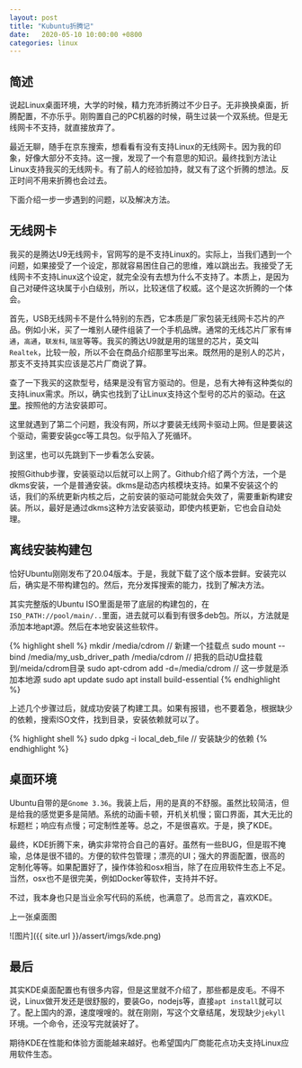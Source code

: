 ```yaml
---
layout: post
title: "Kubuntu折腾记"
date:   2020-05-10 10:00:00 +0800
categories: linux
---
```


## 简述

说起Linux桌面环境，大学的时候，精力充沛折腾过不少日子。无非换换桌面，折腾配置，不亦乐乎。刚购置自己的PC机器的时候，萌生过装一个双系统。但是无线网卡不支持，就直接放弃了。

最近无聊，随手在京东搜索，想看看有没有支持Linux的无线网卡。因为我的印象，好像大部分不支持。这一搜，发现了一个有意思的知识。最终找到方法让Linux支持我买的无线网卡。有了前人的经验加持，就又有了这个折腾的想法。反正时间不用来折腾也会过去。

下面介绍一步一步遇到的问题，以及解决方法。

## 无线网卡

我买的是腾达U9无线网卡，官网写的是不支持Linux的。实际上，当我们遇到一个问题，如果接受了一个设定，那就容易困住自己的思维，难以跳出去。我接受了无线网卡不支持Linux这个设定，就完全没有去想为什么不支持了。本质上，是因为自己对硬件这块属于小白级别，所以，比较迷信了权威。这个是这次折腾的一个体会。

首先，USB无线网卡不是什么特别的东西，它本质是厂家包装无线网卡芯片的产品。例如小米，买了一堆别人硬件组装了一个手机品牌。通常的无线芯片厂家有`博通`，`高通`，`联发科`, `瑞昱`等等。我买的腾达U9就是用的瑞昱的芯片，英文叫`Realtek`，比较一般，所以不会在商品介绍那里写出来。既然用的是别人的芯片，那支不支持其实应该是芯片厂商说了算。

查了一下我买的这款型号，结果是没有官方驱动的。但是，总有大神有这种类似的支持Linux需求。所以，确实也找到了让Linux支持这个型号的芯片的驱动。在[这里](https://github.com/whitebatman2/rtl8821CU)。按照他的方法安装即可。

这里就遇到了第二个问题，我没有网，所以才要装无线网卡驱动上网。但是要装这个驱动，需要安装gcc等工具包。似乎陷入了死循环。

到这里，也可以先跳到下一步看怎么安装。

按照Github步骤，安装驱动以后就可以上网了。Github介绍了两个方法，一个是dkms安装，一个是普通安装。dkms是动态内核模块支持。如果不安装这个的话，我们的系统更新内核之后，之前安装的驱动可能就会失效了，需要重新构建安装。所以，最好是通过dkms这种方法安装驱动，即使内核更新，它也会自动处理。

## 离线安装构建包

恰好Ubuntu刚刚发布了20.04版本。于是，我就下载了这个版本尝鲜。安装完以后，确实是不带构建包的。然后，充分发挥搜索的能力，找到了解决方法。

其实完整版的Ubuntu ISO里面是带了底层的构建包的，在`ISO_PATH://pool/main/..`里面，进去就可以看到有很多deb包。所以，方法就是添加本地apt源。然后在本地安装这些软件。

{% highlight shell %}
mkdir /media/cdrom // 新建一个挂载点
sudo mount --bind /media/my_usb_driver_path /media/cdrom // 把我的启动U盘挂载到/meida/cdrom目录
sudo apt-cdrom add -d=/media/cdrom // 这一步就是添加本地源
sudo apt update
sudo apt install build-essential
{% endhighlight %}

上述几个步骤过后，就成功安装了构建工具。如果有报错，也不要着急，根据缺少的依赖，搜索ISO文件，找到目录，安装依赖就可以了。

{% highlight shell %}
sudo dpkg -i local_deb_file // 安装缺少的依赖
{% endhighlight %}

## 桌面环境

Ubuntu自带的是`Gnome 3.36`。我装上后，用的是真的不舒服。虽然比较简洁，但是给我的感觉更多是简陋。系统的动画卡顿，开机关机慢；窗口界面，其大无比的标题栏；响应有点慢；可定制性差等。总之，不是很喜欢。于是，换了KDE。

最终，KDE折腾下来，确实非常符合自己的喜好。虽然有一些BUG，但是瑕不掩瑜，总体是很不错的。方便的软件包管理；漂亮的UI；强大的界面配置，很高的定制化等等。如果配置好了，操作体验和osx相当，除了在应用软件生态上不足。当然，osx也不是很完美，例如Docker等软件，支持并不好。

不过，我本身也只是当业余写代码的系统，也满意了。总而言之，喜欢KDE。

上一张桌面图

![图片]({{ site.url }}/assert/imgs/kde.png)

## 最后

其实KDE桌面配置也有很多内容，但是这里就不介绍了，那些都是皮毛。不得不说，Linux做开发还是很舒服的，要装Go，nodejs等，直接`apt install`就可以了。配上国内的源，速度嗖嗖的。就在刚刚，写这个文章结尾，发现缺少`jekyll`环境。一个命令，还没写完就装好了。

期待KDE在性能和体验方面能越来越好。也希望国内厂商能花点功夫支持Linux应用软件生态。